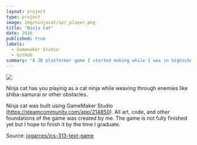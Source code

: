 ```yaml
---
layout: project
type: project
image: img/ninjacat/spr_player.png
title: "Ninja Cat"
date: 2016
published: true
labels:
  - Gamemaker Studio
  - GitHub
summary: "A 2D platformer game I started making while I was in highschool"
---
```


<img class="img-fluid" src="../img/ninjacat/ninjacat_banner">

Ninja cat has you playing as a cat ninja while weaving through enemies like shiba-samurai or other obstacles.

Ninja cat was built using GameMaker Studio (https://steamcommunity.com/app/214850).  All art, code, and other foundations of the game was created by me. 
The game is not fully finished yet but I hope to finish it by the time I graduate.



Source: <a href="https://github.com/jogarces/ics-313-text-game"><i class="large github icon "></i>jogarces/ics-313-text-game</a>
